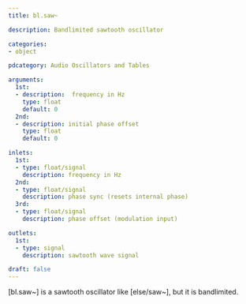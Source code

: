 ```yaml
---
title: bl.saw~

description: Bandlimited sawtooth oscillator

categories:
- object

pdcategory: Audio Oscillators and Tables

arguments:
  1st:
  - description:  frequency in Hz
    type: float
    default: 0
  2nd:
  - description: initial phase offset
    type: float
    default: 0

inlets:
  1st:
  - type: float/signal
    description: frequency in Hz
  2nd:
  - type: float/signal
    description: phase sync (resets internal phase)
  3rd:
  - type: float/signal
    description: phase offset (modulation input)

outlets:
  1st:
  - type: signal
    description: sawtooth wave signal

draft: false
---
```


[bl.saw~] is a sawtooth oscillator like [else/saw~], but it is bandlimited.
